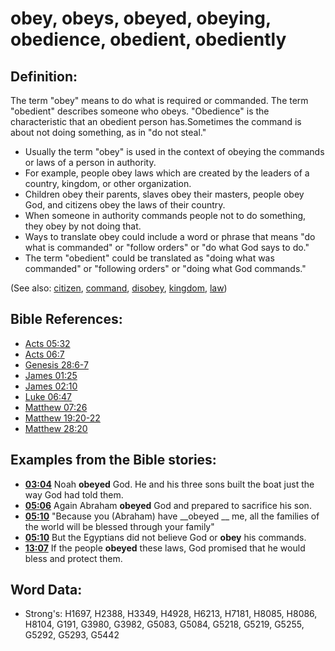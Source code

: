 # obey, obeys, obeyed, obeying, obedience, obedient, obediently #

## Definition: ##

The term "obey" means to do what is required or commanded. The term "obedient" describes someone who obeys. "Obedience" is the characteristic that an obedient person has.Sometimes the command is about not doing something, as in "do not steal."

* Usually the term "obey" is used in the context of obeying the commands or laws of a person in authority.
* For example, people obey laws which are created by the leaders of a country, kingdom, or other organization.
* Children obey their parents, slaves obey their masters, people obey God, and citizens obey the laws of their country.
* When someone in authority commands people not to do something, they obey by not doing that.
* Ways to translate obey could include a word or phrase that means "do what is commanded" or "follow orders" or "do what God says to do."
* The term "obedient" could be translated as "doing what was commanded" or "following orders" or "doing what God commands."

(See also: [citizen](../other/citizen.md), [command](../kt/command.md), [disobey](../other/disobey.md), [kingdom](../other/kingdom.md), [law](../other/law.md))

## Bible References: ##

* [Acts 05:32](rc://en/tn/help/act/05/32)
* [Acts 06:7](rc://en/tn/help/act/06/7)
* [Genesis 28:6-7](rc://en/tn/help/gen/28/06)
* [James 01:25](rc://en/tn/help/jas/01/25)
* [James 02:10](rc://en/tn/help/jas/02/10)
* [Luke 06:47](rc://en/tn/help/luk/06/47)
* [Matthew 07:26](rc://en/tn/help/mat/07/26)
* [Matthew 19:20-22](rc://en/tn/help/mat/19/20)
* [Matthew 28:20](rc://en/tn/help/mat/28/20)

## Examples from the Bible stories: ##

* __[03:04](rc://en/tn/help/obs/03/04)__ Noah __obeyed__  God. He and his three sons built the boat just the way God had told them.
* __[05:06](rc://en/tn/help/obs/05/06)__ Again Abraham __obeyed__  God and prepared to sacrifice his son.
* __[05:10](rc://en/tn/help/obs/05/10)__ "Because you (Abraham) have __obeyed __  me, all the families of the world will be blessed through your family"
* __[05:10](rc://en/tn/help/obs/05/10)__ But the Egyptians did not believe God or __obey__  his commands.
* __[13:07](rc://en/tn/help/obs/13/07)__ If the people __obeyed__  these laws, God promised that he would bless and protect them.

## Word Data: ##

* Strong's: H1697, H2388, H3349, H4928, H6213, H7181, H8085, H8086, H8104, G191, G3980, G3982, G5083, G5084, G5218, G5219, G5255, G5292, G5293, G5442
